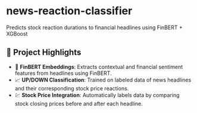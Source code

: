 # news-reaction-classifier
Predicts stock reaction durations to financial headlines using FinBERT + XGBoost


## 📌 Project Highlights
- 🧠 **FinBERT Embeddings**: Extracts contextual and financial sentiment features from headlines using FinBERT.
- 📈 **UP/DOWN Classification**: Trained on labeled data of news headlines and their corresponding stock price reactions.
- 💹 **Stock Price Integration**: Automatically labels data by comparing stock closing prices before and after each headline.
